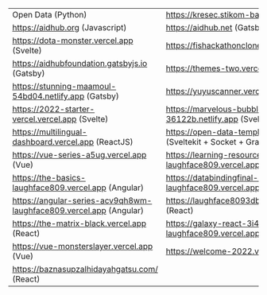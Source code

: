 |  |  |
| ------------- | ------------- |
| Open Data (Python)  | https://kresec.stikom-bali.ac.id (Wordpress) |
| https://aidhub.org (Javascript)  | https://aidhub.net (Gatsby)  |
| https://dota-monster.vercel.app (Svelte)  | https://fishackathonclone.gatsbyjs.io (Gatsby)  |
| https://aidhubfoundation.gatsbyjs.io (Gatsby) | https://themes-two.vercel.app (DaisyUI) |
| https://stunning-maamoul-54bd04.netlify.app (Gatsby)  | https://yuyuscanner.vercel.app (Svelte)  |
| https://2022-starter-vercel.vercel.app (Svelte) | https://marvelous-bubblegum-36122b.netlify.app (Svelte)  |
| https://multilingual-dashboard.vercel.app (ReactJS) | https://open-data-template-1.vercel.app (Sveltekit + Socket + GraphQL) 🔥Hot |
| https://vue-series-a5ug.vercel.app (Vue) | https://learning-resources-abxbnanbb-laughface809.vercel.app (Vue) |
| https://the-basics-laughface809.vercel.app (Angular) | https://databindingfinal-meppe1gqc-laughface809.vercel.app (Angular) |
| https://angular-series-acv9qh8wm-laughface809.vercel.app (Angular) | https://laughface8093dbackground.vercel.app (React) |
| https://the-matrix-black.vercel.app (React) | https://galaxy-react-3i4t3kx7t-laughface809.vercel.app (React) |
| https://vue-monsterslayer.vercel.app (Vue)  | https://welcome-2022.vercel.app (Svelte) |
| https://baznasupzalhidayahgatsu.com/ (React) | |
